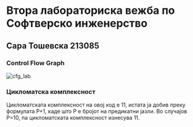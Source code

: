 <h1>Втора лабораториска вежба по Софтверско инженерство</h1>
<h2>Сара Тошевска 213085</h2>
<h3>Control Flow Graph</h3>

![cfg_lab](https://github.com/saratoshevska/SI_2023_lab2_213085/assets/129458397/0043bd61-787a-4d2c-9828-b3c7e9a594e2)
<h3>Цикломатска комплексност</h3>

Цикломатската комплексност на овој код е 11, истата ја добив преку формулата P+1, каде што P е бројот на предикатни јазли. Во случајoв P=10, па цикломатската комплексност изнесува 11.

